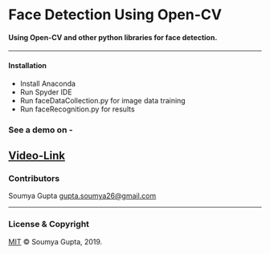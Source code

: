 # Face Detection Using Open-CV

#### Using Open-CV and other python libraries for face detection.
 ---
#### Installation
* Install Anaconda
* Run Spyder IDE
* Run faceDataCollection.py for image data training
* Run faceRecognition.py for results

### See a demo on - 
[Video-Link]()
 ---
 ### Contributors
 Soumya Gupta <gupta.soumya26@gmail.com>

---
### License & Copyright
[MIT](https://choosealicense.com/licenses/mit/)
© Soumya Gupta, 2019.



